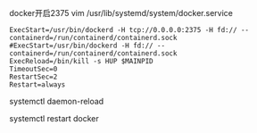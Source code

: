 docker开启2375 vim /usr/lib/systemd/system/docker.service

````shell
ExecStart=/usr/bin/dockerd -H tcp://0.0.0.0:2375 -H fd:// --containerd=/run/containerd/containerd.sock
#ExecStart=/usr/bin/dockerd -H fd:// --containerd=/run/containerd/containerd.sock
ExecReload=/bin/kill -s HUP $MAINPID
TimeoutSec=0
RestartSec=2
Restart=always
````

systemctl daemon-reload

systemctl restart docker
